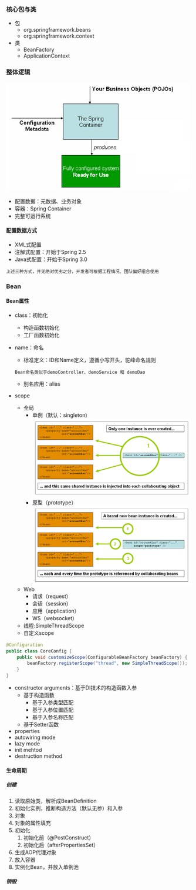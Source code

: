 ### 核心包与类
- 包
  - org.springframework.beans
  - org.springframework.context
- 类
  - BeanFactory
  - ApplicationContext

### 整体逻辑
![PNG](images/container-magic.png)
- 配置数据：元数据、业务对象
- 容器：Spring  Container
- 完整可运行系统

#### 配置数据方式
- XML式配置
- 注解式配置：开始于Spring 2.5
- Java式配置：开始于Spring 3.0
```
上述三种方式，并无绝对优劣之分，开发者可根据工程情况、团队偏好组合使用
```

### Bean
#### Bean属性

- class：初始化
  - 构造函数初始化
  - 工厂函数初始化

- name：命名
  - 标准定义：ID和Name定义，遵循小写开头，驼峰命名规则
  ```
  Bean命名类似于demoController、demoService 和 demoDao
  ```
  - 别名应用：alias

- scope
  - 全局
    - 单例（默认：singleton)
  ![PNG](images/singleton.png)
    - 原型（prototype）
  ![PNG](images/prototype.png)
  - Web
    - 请求（request）
    - 会话（session）
    - 应用（application）
    - WS（websocket）
  - 线程:SimpleThreadScope
  - 自定义scope
``` java
@Configuration
public class CoreConfig {
    public void customizeScope(ConfigurableBeanFactory beanFactory) {
        beanFactory.registerScope("thread", new SimpleThreadScope());
    }
}
```
- constructor arguments：基于DI技术的构造函数入参
  - 基于构造函数
    - 基于入参类型匹配
    - 基于入参位置匹配
    - 基于入参名称匹配
  - 基于Setter函数
- properties
- autowiring mode
- lazy mode
- init mehtod
- destruction method

#### 生命周期
##### 创建
1. 读取原始类，解析成BeanDefinition
2. 初始化实例，推断构造方法（默认无参）和入参
3. 对象
4. 对象的属性填充
5. 初始化
   1. 初始化前（@PostConstruct）
   2. 初始化后（afterPropertiesSet）
6. 生成AOP代理对象
7. 放入容器
8. 实例化Bean，并放入单例池
##### 销毁